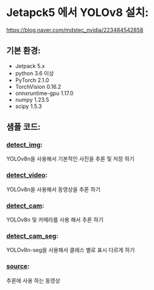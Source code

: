 # Jetapck5 에서 YOLOv8 설치:
https://blog.naver.com/mdstec_nvidia/223484542858

## 기본 환경:
- Jetpack 5.x
- python 3.6 이상 
- PyTorch 2.1.0
- TorchVision 0.16.2
- onnxruntime-gpu 1.17.0
- numpy 1.23.5
- scipy 1.5.3

## 샘플 코드:
### [detect_img](detect_img): 
YOLOv8n을 사용해서 기본적인 사진을 추론 및 저장 하기
### [detect_video](detect_video): 
YOLOv8n을 사용해서 동영상을 추론 하기
### [detect_cam](detect_cam): 
YOLOv8n 및 카메라를 사용 해서 추론 하기
### [detect_cam_seg](detect_cam_seg): 
YOLOv8n-seg을 사용해서 클래스 별로 표시 다르게 하기
### [source](source): 
추론에 사용 하는 동영상

